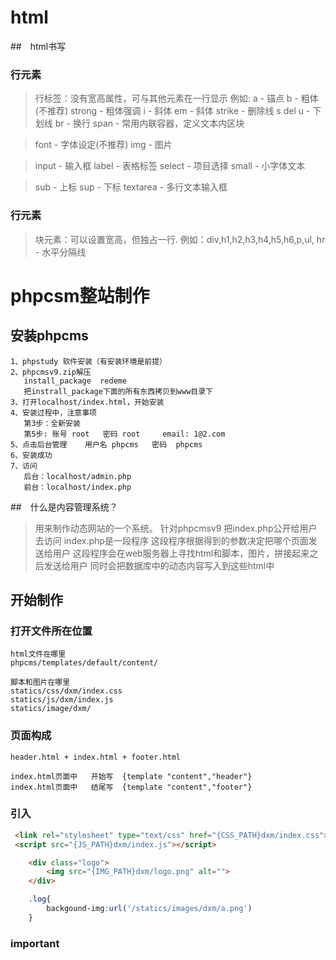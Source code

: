 # html  

##　html书写

### 行元素

> 行标签：没有宽高属性，可与其他元素在一行显示
> 例如:
> a - 锚点
> b - 粗体(不推荐)  strong - 粗体强调
> i - 斜体          em - 斜体 
> strike - 删除线   s   del
> u - 下划线
> br - 换行
> span - 常用内联容器，定义文本内区块

> font - 字体设定(不推荐)
> img - 图片

> input - 输入框
> label - 表格标签
> select - 项目选择
> small - 小字体文本

> sub - 上标
> sup - 下标
> textarea - 多行文本输入框


### 行元素

> 块元素：可以设置宽高，但独占一行.
> 例如：div,h1,h2,h3,h4,h5,h6,p,ul,
> hr - 水平分隔线


# phpcsm整站制作

## 安装phpcms
	1、phpstudy 软件安装（有安装环境是前提）
	2、phpcmsv9.zip解压
	   install_package  redeme
	   把instrall_package下面的所有东西拷贝到www目录下
	3、打开localhost/index.html，开始安装
	4、安装过程中，注意事项
	   第3步：全新安装 
	   第5步: 账号 root   密码 root     email: 1@2.com
	5、点击后台管理    用户名 phpcms   密码  phpcms
	6、安装成功
	7、访问
	   后台：localhost/admin.php
	   前台：localhost/index.php
 
##　什么是内容管理系统？

> 用来制作动态网站的一个系统。
> 针对phpcmsv9
> 把index.php公开给用户去访问
> index.php是一段程序
> 这段程序根据得到的参数决定把哪个页面发送给用户
> 这段程序会在web服务器上寻找html和脚本，图片，拼接起来之后发送给用户
> 同时会把数据库中的动态内容写入到这些html中	   


## 开始制作

### 打开文件所在位置

	html文件在哪里
	phpcms/templates/default/content/

	脚本和图片在哪里
	statics/css/dxm/index.css
	statics/js/dxm/index.js
	statics/image/dxm/

### 页面构成

	header.html + index.html + footer.html
	
	index.html页面中   开始写  {template "content","header"}
	index.html页面中   结尾写  {template "content","footer"}

### 引入

```html
 <link rel="stylesheet" type="text/css" href="{CSS_PATH}dxm/index.css">
 <script src="{JS_PATH}dxm/index.js"></script>
```

```html
	<div class="logo">
		<img src="{IMG_PATH}dxm/logo.png" alt="">
	</div>
```

```css
	.log{
		backgound-img:url('/statics/images/dxm/a.png')
	}
```

### important 
